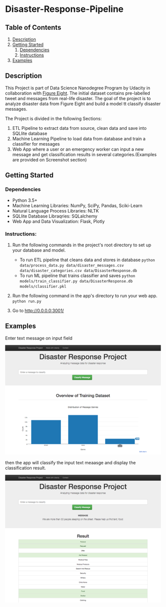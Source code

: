 # Disaster-Response-Pipeline

## Table of Contents
1. [Description](#description)
2. [Getting Started](#getting_started)
	1. [Dependencies](#dependencies)
	2. [Instructions](#instructions)
3. [Examples](#examples)

<a name="descripton"></a>
## Description

This Project is part of Data Science Nanodegree Program by Udacity in collaboration with [Figure Eight](https://www.figure-eight.com/).
The initial dataset contains pre-labelled tweet and messages from real-life disaster. 
The goal of the project is to analyze disaster data from Figure Eight and build a model tt classify disaster messages.

The Project is divided in the following Sections:

1. ETL Pipeline to extract data from source, clean data and save into SQLlite database 
2. Machine Learning Pipeline to load data from database and train a classifier for messages
3. Web App where a user or an emergency worker can input a new message and get classification results in several categories.(Examples are provided on Screenshot section)

<a name="getting_started"></a>
## Getting Started

<a name="dependencies"></a>
### Dependencies
* Python 3.5+ 
* Machine Learning Libraries: NumPy, SciPy, Pandas, Sciki-Learn
* Natural Language Process Libraries: NLTK
* SQLlite Database Libraqries: SQLalchemy
* Web App and Data Visualization: Flask, Plotly

<a name="instructions"></a>
### Instructions:
1. Run the following commands in the project's root directory to set up your database and model.

    - To run ETL pipeline that cleans data and stores in database
        `python data/process_data.py data/disaster_messages.csv data/disaster_categories.csv data/DisasterResponse.db`
    - To run ML pipeline that trains classifier and saves
        `python models/train_classifier.py data/DisasterResponse.db models/classifier.pkl`

2. Run the following command in the app's directory to run your web app.
    `python run.py`

3. Go to http://0.0.0.0:3001/

<a name="examples"></a>
## Examples

Enter text message on input field

![](media/disaster-response-project1.png)



then the app will classify the input text meaasge and display the classification result.

![](media/disaster-response-project2-2.png)





